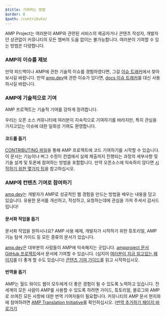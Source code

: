 ```yaml
---
$title: 기여하는 방법
$order: 0
$path: /contribute/
---
```


AMP Project는 여러분이 AMP와 관련된 서비스의 제공자거나 콘텐츠 작성자, 개발자던 상관없이 커뮤니티의 모든 멤버의 도움 없이는 불가능합니다. 여러분이 기여할 수 있는 방법은 다양합니다.

### AMP의 이슈를 제보

만약 피드백이나 AMP에 관한 기술적 이슈를 경험하였다면, 그걸 [이슈 트래커](https://github.com/ampproject/amphtml/issues)에서 찾아보시길 바랍니다.
만약 [amp.dev](https://amp.dev)에 관한 이슈가 있다면,
[docs 이슈 트래커](https://github.com/ampproject/docs/issues)를 대신 사용하시길 바랍니다.

### AMP에 기술적으로 기여

AMP 프로젝트는 기술적 기여를 강하게 장려합니다.

우리는 오픈 소스 커뮤니티에 여러분이 지속적으로 기여하기를 바라지만,
특히 관심을 가지고있는 이슈에 대한 일회성 기여도 환영합니다.

#### 코드를 돕기

[CONTRIBUTING 파일](https://github.com/ampproject/amphtml/blob/master/CONTRIBUTING.md)을 통해 AMP 프로젝트에 코드 기여하기를 시작할 수 있습니다. 이 문서는 기능이나 버그 수정이 컨셉에서 실제 제출까지 진행되는 과정의 세부사항 및 기술 설계 및 토론에 참여하는 방법을 포함합니다. 만약 오픈소스에 익숙하지 않다면 [시작하기 위한 몇가지 팁](https://github.com/ampproject/amphtml/blob/master/CONTRIBUTING.md#contributing-code)을 참고하십시오.

### AMP에 컨텐츠 기여로 참여하기

[amp.dev](https://amp.dev)는 개발자가 AMP로 성공적인 웹 경험을 만드는 방법을 배우는 내용을 담고 있습니다. 유용한 문서를 개선하고, 작성하고, 요청하는데에 관심을 가져 주셔서 감사드립니다!

#### 문서화 작업을 돕기

문서화 작업을 원하시나요? AMP 사용 예제, 개발자가 시작하기 위한 튜토리얼, AMP 기능 탐색 가이드 등 모든 종류의 문서가 있습니다.

[amp.dev](https://amp.dev)은 대부분의 사람들이 AMP에 익숙해지는 곳입니다.
[ampproject 문서 GitHub 프로젝트](https://github.com/ampproject/docs)에서 문서에 기여할 수 있습니다. (심지어 [여러분이 지금 읽고있는 페이지](https://github.com/ampproject/docs/blob/master/content/docs/contribute/contribute.md)를 더 좋게 할 수도 있습니다)
[콘텐츠 기여 가이드](https://amp.dev/documentation/guides-and-tutorials/contribute/contribute-documentation/?format=websites)를 읽고 시작하십시오.

#### 번역을 돕기

AMP는 월드 와이드 웹이 모두에게 더 좋은 경험이 될 수 있도록 노력하고 있습니다. 전세계의 모든 사람이 AMP를 사용할 수 있도록 하려면 가이드, 튜토리얼, 블로그와 AMP로 쓰여진 모든 사항에 대한 번역 기여자들이 필요합니다. 커뮤니티의 AMP 문서 현지화에 참여하려면 [AMP Translation Initiative](https://github.com/ampproject/docs/blob/master/TRANSLATIONS.md)를 확인하십시오. ([번역 추가하기 페이지 바로가기](https://amp.dev/ko/documentation/guides-and-tutorials/contribute/translations/)
